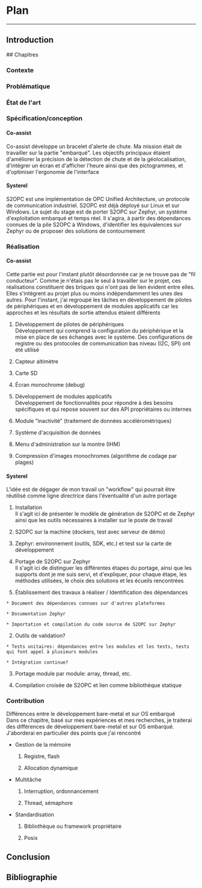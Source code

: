 # Plan
---
## Introduction

## Chapitres

### Contexte

### Problématique

### État de l'art

### Spécification/conception
#### Co-assist
Co-assist développe un bracelet d'alerte de chute. Ma mission était de travailler sur la partie "embarqué". Les objectifs principaux étaient d'améliorer la précision de la détection de chute et de la géolocalisation, d'intégrer un écran et d'afficher l'heure ainsi que des pictogrammes, et d'optimiser l'ergonomie de l'interface

#### Systerel
S2OPC est une implémentation de OPC Unified Architecture, un protocole de communication industriel. S2OPC est déjà déployé sur Linux et sur Windows. Le sujet du stage est de porter S2OPC sur Zephyr, un système d'exploitation embarqué et temps réel. Il s'agira, à partir des dépendances connues de la pile S2OPC à Windows, d'identifier les équivalences sur Zephyr ou de proposer des solutions de contournement

### Réalisation
#### Co-assist
Cette partie est pour l'instant plutôt désordonnée car je ne trouve pas de "fil conducteur". Comme je n'étais pas le seul à travailler sur le projet, ces réalisations constituent des briques qui n'ont pas de lien évident entre elles. Elles s'intègrent au projet plus ou moins indépendamment les unes des autres. Pour l'instant, j'ai regroupé les tâches en développement de pilotes de périphériques et en développement de modules applicatifs car les approches et les résultats de sortie attendus étaient différents

1. Développement de pilotes de périphériques <br />
Développement qui comprend la configuration du périphérique et la mise en place de ses échanges avec le système. Des configurations de registre ou des protocoles de communication bas niveau (I2C, SPI) ont été utilisé

  1. Capteur altimètre

  2. Carte SD

  3. Écran monochrome (debug)

2. Développement de modules applicatifs <br />
Développement de fonctionnalités pour répondre à des besoins spécifiques et qui repose souvent sur des API propriétaires ou internes

  1. Module "inactivité" (traitement de données accéléromètriques)

  2. Système d'acquisition de données

  3. Menu d'administration sur la montre (IHM)

  4. Compression d'images monochromes (algorithme de codage par plages)

#### Systerel
L'idée est de dégager de mon travail un "workflow" qui pourrait être réutilisé comme ligne directrice dans l'éventualité d'un autre portage

1. Installation <br />
Il s'agit ici de présenter le modèle de génération de S2OPC et de Zephyr ainsi que les outils nécessaires à installer sur le poste de travail

  1. S2OPC sur la machine (dockers, test avec serveur de démo)

  2. Zephyr: environnement (outils, SDK, etc.) et test sur la carte de développement

2. Portage de S2OPC sur Zephyr <br />
Il s'agit ici de distinguer les différentes étapes du portage, ainsi que les supports dont je me suis servi, et d'expliquer, pour chaque étape, les méthodes utilisées, le choix des solutions et les écueils rencontrées

  1. Établissement des travaux à réaliser / Identification des dépendances

    * Document des dépendances connues sur d'autres plateformes

    * Documentation Zephyr

    * Importation et compilation du code source de S2OPC sur Zephyr

  2. Outils de validation?

    * Tests unitaires: dépendances entre les modules et les tests, tests qui font appel à plusieurs modules

    * Intégration continue?

  3. Portage module par module: array, thread, etc.

  4. Compilation croisée de S2OPC et lien comme bibliothèque statique

### Contribution
Différences entre le développement bare-metal et sur OS embarqué <br />
Dans ce chapitre, basé sur mes expériences et mes recherches, je traiterai des différences de développement bare-metal et sur OS embarqué. J'aborderai en particulier des points que j'ai rencontré

* Gestion de la mémoire

  1. Registre, flash

  2. Allocation dynamique

* Multitâche

  1. Interruption, ordonnancement

  2. Thread, sémaphore

* Standardisation

  1. Bibliothèque ou framework propriétaire

  2. Posix

## Conclusion

## Bibliographie
